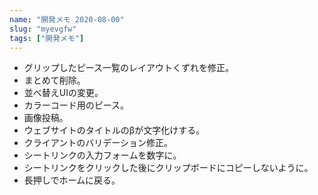 ```yaml
---
name: "開発メモ 2020-08-00"
slug: "myevgfw"
tags: ["開発メモ"]
---
```


- グリップしたピース一覧のレイアウトくずれを修正。
- まとめて削除。
- 並べ替えUIの変更。
- カラーコード用のピース。
- 画像投稿。
- ウェブサイトのタイトルのβが文字化けする。
- クライアントのバリデーション修正。
- シートリンクの入力フォームを数字に。
- シートリンクをクリックした後にクリップボードにコピーしないように。
- 長押しでホームに戻る。
